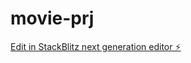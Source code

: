 # movie-prj

[Edit in StackBlitz next generation editor ⚡️](https://stackblitz.com/~/github.com/Adityaadpandey/movie-prj)